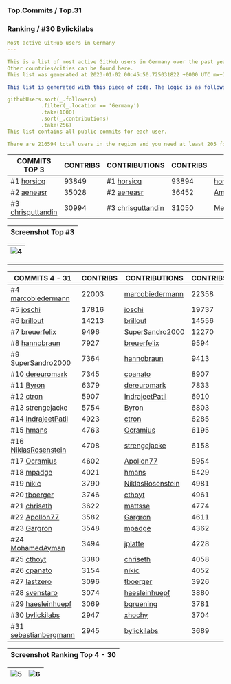### Top.Commits / Top.31
### Ranking / #30 Bylickilabs
```yaml
Most active GitHub users in Germany
---

This is a list of most active GitHub users in Germany over the past year. 
Other countries/cities can be found here. 
This list was generated at 2023-01-02 00:45:50.725031822 +0000 UTC m=+727.662623913.

This list is generated with this piece of code. The logic is as follows (in pseudocode):

githubUsers.sort(_.followers)
           .filter(_.location == 'Germany') 
           .take(1000)
           .sort(_.contributions)
           .take(256)
This list contains all public commits for each user. 

There are 216594 total users in the region and you need at least 205 followers to be on this list.
```

| COMMITS TOP 3 | CONTRIBS | CONTRIBUTIONS | CONTRIBS | ALL | CONTRIBS |
|---|---|---|---|---|---|
#1 [horsicq](https://github.com/horsicq) | 93849 | #1 [horsicq](https://github.com/horsicq) | 93894 | [horsicq](https://github.com/horsicq) | 93894 |
#2 [aeneasr](https://github.com/aeneasr) | 35028 | #2 [aeneasr](https://github.com/aeneasr) | 36452 | [AmruthPillai](https://github.com/AmruthPillai) | 46142 | 
#3 [chrisguttandin](https://github.com/chrisguttandin) | 30994 | #3 [chrisguttandin](https://github.com/chrisguttandin) | 31050 | [MedRedha](https://github.com/MedRedha) | 41863 |

| Screenshot Top #3 |
|---|

|![4](https://user-images.githubusercontent.com/109308073/210330752-bb7bae68-884f-4b1a-9fb2-620e406ec2ce.jpg)|
|---|
---

| COMMITS 4 - 31 | CONTRIBS | CONTRIBUTIONS | CONTRIBS | ALL | CONTRIBS |
|---|---|---|---|---|---|
 #4 [marcobiedermann](https://github.com/marcobiedermann) | 22003 | [marcobiedermann](https://github.com/marcobiedermann) | 22358 | [aeneasr](https://github.com/aeneasr) | 38974 |
 #5 [joschi](https://github.com/joschi) | 17816 | [joschi](https://github.com/joschi) | 19737 | [chrisguttandin](https://github.com/chrisguttandin) | 31050 |
 #6 [brillout](https://github.com/brillout) | 14213 | [brillout](https://github.com/brillout) | 14556 | [marcobiedermann](https://github.com/marcobiedermann) | 23417 |
 #7 [breuerfelix](https://github.com/breuerfelix) | 9496 | [SuperSandro2000](https://github.com/SuperSandro2000) | 12270 | [joschi](https://github.com/joschi) | 19738 |
 #8 [hannobraun](https://github.com/hannobraun) | 7927 | [breuerfelix](https://github.com/breuerfelix) | 9594 | [brillout](https://github.com/brillout) | 14973 |
 #9 [SuperSandro2000](https://github.com/SuperSandro2000) | 7364 | [hannobraun](https://github.com/hannobraun) | 9413 | [rafaeljesus](https://github.com/rafaeljesus) | 12578 |
#10 [dereuromark](https://github.com/dereuromark) | 7345 | [cpanato](https://github.com/cpanato) | 8907 | [SuperSandro2000](https://github.com/SuperSandro2000) | 12271 |
#11 [Byron](https://github.com/Byron) | 6379 | [dereuromark](https://github.com/dereuromark) | 7833 | [cpanato](https://github.com/cpanato) | 10789 |
#12 [ctron](https://github.com/ctron) | 5907 | [IndrajeetPatil](https://github.com/IndrajeetPatil) | 6910 | [localheinz](https://github.com/localheinz) | 10736 |
#13 [strengejacke](https://github.com/strengejacke) | 5754 | [Byron](https://github.com/Byron) | 6803 |
#14 [IndrajeetPatil](https://github.com/IndrajeetPatil) | 4923 | [ctron](https://github.com/ctron) | 6285 |
#15 [hmans](https://github.com/hmans) | 4763 | [Ocramius](https://github.com/Ocramius) | 6195 |
#16 [NiklasRosenstein](https://github.com/NiklasRosenstein) | 4708 | [strengejacke](https://github.com/strengejacke) | 6158 |
#17 [Ocramius](https://github.com/Ocramius) | 4602 | [Apollon77](https://github.com/Apollon77) | 5954 |
#18 [mpadge](https://github.com/mpadge) | 4021 | [hmans](https://github.com/hmans) | 5429 |
#19 [nikic](https://github.com/nikic) | 3790 | [NiklasRosenstein](https://github.com/NiklasRosenstein) | 4981 |
#20 [tboerger](https://github.com/tboerger) | 3746 | [cthoyt](https://github.com/cthoyt) | 4961 |
#21 [chriseth](https://github.com/chriseth) | 3622 | [mattsse](https://github.com/mattsse) | 4774 |
#22 [Apollon77](https://github.com/Apollon77) | 3582 | [Gargron](https://github.com/Gargron) | 4611 |
#23 [Gargron](https://github.com/Gargron) | 3548 | [mpadge](https://github.com/mpadge) | 4362 |
#24 [MohamedAyman](https://github.com/cs-MohamedAyman) | 3494 | [jplatte](https://github.com/jplatte) | 4228 |
#25 [cthoyt](https://github.com/cthoyt) | 3380 | [chriseth](https://github.com/chriseth) | 4058 |
#26 [cpanato](https://github.com/cpanato) | 3154 | [nikic](https://github.com/nikic) | 4052 |
#27 [lastzero](https://github.com/lastzero) | 3096 | [tboerger](https://github.com/tboerger) | 3926 |
#28 [svenstaro](https://github.com/svenstaro) | 3074 | [haesleinhuepf](https://github.com/haesleinhuepf) | 3880 |
#29 [haesleinhuepf](https://github.com/haesleinhuepf) | 3069 | [bgruening](https://github.com/bgruening) | 3781 |
#30 [bylickilabs](https://github.com/bylickilabs) | 2947 | [xhochy](https://github.com/xhochy) | 3704 |
#31 [sebastianbergmann](https://github.com/sebastianbergmann) | 2945 | [bylickilabs](https://github.com/bylickilabs) | 3689 |

| Screenshot Ranking Top 4 - 30 |
|---|

|![5](https://user-images.githubusercontent.com/109308073/210331436-19731e2b-338c-4122-845d-6425816da1ca.jpg)|![6](https://user-images.githubusercontent.com/109308073/210331479-e851f3c8-9f74-4601-ac88-ea57af8b9eb6.jpg)|
|---|---|
